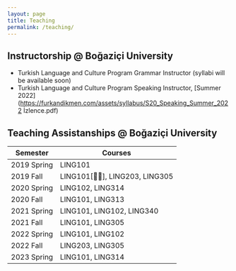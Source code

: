 ```yaml
---
layout: page
title: Teaching
permalink: /teaching/
---
```


## Instructorship @ Boğaziçi University

- Turkish Language and Culture Program Grammar Instructor (syllabi will be available soon)
- Turkish Language and Culture Program Speaking Instructor, [Summer 2022](https://furkandikmen.com/assets/syllabus/S20_Speaking_Summer_2022 İzlence.pdf) 

## Teaching Assistanships @ Boğaziçi University

<!-- Definitions -->
<!--

[🧙‍♂️]: [path/to/course1.pdf](assets/syllabus/LING101_Fall2019.pdf){:target="_blank" rel="noopener noreferrer"}

-->


| Semester      | Courses                       |
|---------------|-------------------------------|
| 2019 Spring   | LING101                       |
| 2019 Fall     | LING101[🧙‍♂️], LING203, LING305  |
| 2020 Spring   | LING102, LING314              |
| 2020 Fall     | LING101, LING313              |
| 2021 Spring   | LING101, LING102, LING340     |
| 2021 Fall     | LING101, LING305              |
| 2022 Spring   | LING101, LING102              |
| 2022 Fall     | LING203, LING305              |
| 2023 Spring   | LING101, LING314              |






